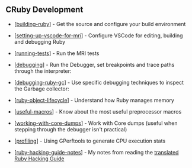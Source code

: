 ## CRuby Development

* [[building-ruby]] - Get the source and configure your build environment

* [[setting-up-vscode-for-mri]] - Configure VSCode for editing, building and
  debugging Ruby

* [[running-tests]] - Run the MRI tests

* [[debugging]] - Run the Debugger, set breakpoints and trace paths through the
  interpreter:

* [[debugging-ruby-gc]] - Use specific debugging techniques to inspect the Garbage
  collector:

* [[ruby-object-lifecycle]] - Understand how Ruby manages memory

* [[useful-macros]] - Know about the most useful preprocessor macros

* [[working-with-core-dumps]] - Work with Core dumps (useful when stepping through
  the debugger isn't practical)

* [[profiling]] - Using GPerftools to generate CPU execution stats

* [[ruby-hacking-guide-notes]] - My notes from reading the [translated Ruby
  Hacking Guide](https://ruby-hacking-guide.github.io/minimum.html)

[//begin]: # "Autogenerated link references for markdown compatibility"
[building-ruby]: building-ruby "Building Ruby"
[setting-up-vscode-for-mri]: setting-up-vscode-for-mri "Setting up VSCode for MRI development"
[running-tests]: running-tests "Running Tests"
[debugging]: debugging "Debugging"
[debugging-ruby-gc]: debugging-ruby-gc "Debugging Ruby GC"
[ruby-object-lifecycle]: ruby-object-lifecycle "Ruby Object/GC Lifecycle"
[useful-macros]: useful-macros "Useful Macros"
[working-with-core-dumps]: working-with-core-dumps "Working with Core Dumps"
[profiling]: profiling "Profiling"
[ruby-hacking-guide-notes]: ruby-hacking-guide-notes "Ruby Hacking Guide Notes"
[//end]: # "Autogenerated link references"
